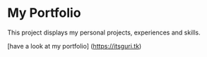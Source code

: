 # My Portfolio

This project displays my personal projects, experiences and skills.

[have a look at my portfolio] (https://itsguri.tk)
